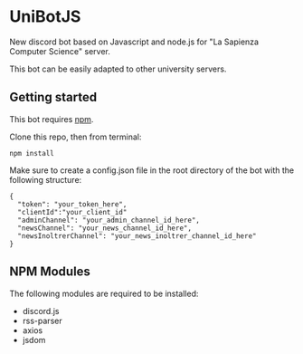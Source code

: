 # UniBotJS
New discord bot based on Javascript and node.js for "La Sapienza Computer Science" server.

This bot can be easily adapted to other university servers.

## Getting started
This bot requires [npm](https://www.npmjs.com/).

Clone this repo, then from terminal:
```
npm install
```

Make sure to create a config.json file in the root directory of the bot with the following structure:
```
{
  "token": "your_token_here",
  "clientId":"your_client_id"
  "adminChannel": "your_admin_channel_id_here",
  "newsChannel": "your_news_channel_id_here",
  "newsInoltrerChannel": "your_news_inoltrer_channel_id_here"
}
```

## NPM Modules
The following modules are required to be installed:
- discord.js
- rss-parser
- axios
- jsdom

